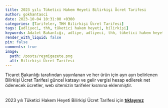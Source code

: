 ```yaml
---
title: 2023 yılı Tüketici Hakem Heyeti Bilirkişi Ücret Tarifesi
author: gokhantasci
date: 2023-10-04 10:31:00 +0300
categories: [Tarifeler, THH Bilirkişi Ücret Tarifesi]
tags: [adliyeci, thh, tüketici hakem heyeti, bilirkişi]
keywords: Adalet Bakanlığı, adliye, adliyeci, thh, tüketici hakem heyeti, bilirkişi, bilirkişi ücret, thh ücret tarifesi, thh bilirkişi tarifesi
render_with_liquid: false
pin: false
comments: true
image:
  path: /posts/resmigazete.png
  alt: Bilirkişi Ücret Tarifesi
---
```


Ticaret Bakanlığı tarafından yayınlanan ve her ürün için ayrı ayrı belirlenen Bilirkişi Ücret Tarifesi güncel katsayı ve gelir vergisi hesap edilerek net ödenecek ücretler, web sitemizin tarifeler kısmına eklenmiştir.

<br>2023 yılı Tüketici Hakem Heyeti Bilirkişi Ücret Tarifesi için [**tıklayınız**](https://adliyeci.com.tr/thhbilirkisiucret/) 


